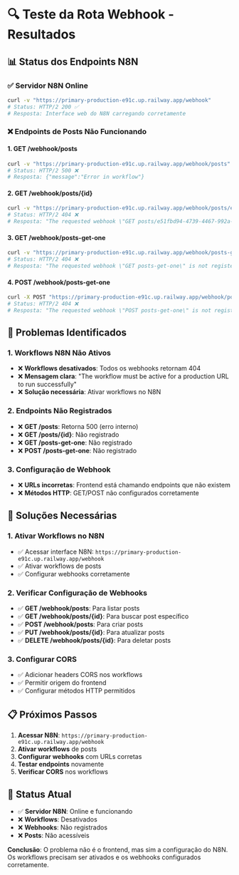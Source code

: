 # 🔍 Teste da Rota Webhook - Resultados

## 📊 **Status dos Endpoints N8N**

### ✅ **Servidor N8N Online**
```bash
curl -v "https://primary-production-e91c.up.railway.app/webhook"
# Status: HTTP/2 200 ✅
# Resposta: Interface web do N8N carregando corretamente
```

### ❌ **Endpoints de Posts Não Funcionando**

#### 1. **GET /webhook/posts**
```bash
curl -v "https://primary-production-e91c.up.railway.app/webhook/posts"
# Status: HTTP/2 500 ❌
# Resposta: {"message":"Error in workflow"}
```

#### 2. **GET /webhook/posts/{id}**
```bash
curl -v "https://primary-production-e91c.up.railway.app/webhook/posts/e51fbd94-4739-4467-992a-c6a9f042d60a"
# Status: HTTP/2 404 ❌
# Resposta: "The requested webhook \"GET posts/e51fbd94-4739-4467-992a-c6a9f042d60a\" is not registered."
```

#### 3. **GET /webhook/posts-get-one**
```bash
curl -v "https://primary-production-e91c.up.railway.app/webhook/posts-get-one"
# Status: HTTP/2 404 ❌
# Resposta: "The requested webhook \"GET posts-get-one\" is not registered."
```

#### 4. **POST /webhook/posts-get-one**
```bash
curl -X POST "https://primary-production-e91c.up.railway.app/webhook/posts-get-one"
# Status: HTTP/2 404 ❌
# Resposta: "The requested webhook \"POST posts-get-one\" is not registered."
```

## 🚨 **Problemas Identificados**

### **1. Workflows N8N Não Ativos**
- ❌ **Workflows desativados**: Todos os webhooks retornam 404
- ❌ **Mensagem clara**: "The workflow must be active for a production URL to run successfully"
- ❌ **Solução necessária**: Ativar workflows no N8N

### **2. Endpoints Não Registrados**
- ❌ **GET /posts**: Retorna 500 (erro interno)
- ❌ **GET /posts/{id}**: Não registrado
- ❌ **GET /posts-get-one**: Não registrado
- ❌ **POST /posts-get-one**: Não registrado

### **3. Configuração de Webhook**
- ❌ **URLs incorretas**: Frontend está chamando endpoints que não existem
- ❌ **Métodos HTTP**: GET/POST não configurados corretamente

## 🔧 **Soluções Necessárias**

### **1. Ativar Workflows no N8N**
- ✅ Acessar interface N8N: `https://primary-production-e91c.up.railway.app/webhook`
- ✅ Ativar workflows de posts
- ✅ Configurar webhooks corretamente

### **2. Verificar Configuração de Webhooks**
- ✅ **GET /webhook/posts**: Para listar posts
- ✅ **GET /webhook/posts/{id}**: Para buscar post específico
- ✅ **POST /webhook/posts**: Para criar posts
- ✅ **PUT /webhook/posts/{id}**: Para atualizar posts
- ✅ **DELETE /webhook/posts/{id}**: Para deletar posts

### **3. Configurar CORS**
- ✅ Adicionar headers CORS nos workflows
- ✅ Permitir origem do frontend
- ✅ Configurar métodos HTTP permitidos

## 📋 **Próximos Passos**

1. **Acessar N8N**: `https://primary-production-e91c.up.railway.app/webhook`
2. **Ativar workflows** de posts
3. **Configurar webhooks** com URLs corretas
4. **Testar endpoints** novamente
5. **Verificar CORS** nos workflows

## 🎯 **Status Atual**

- ✅ **Servidor N8N**: Online e funcionando
- ❌ **Workflows**: Desativados
- ❌ **Webhooks**: Não registrados
- ❌ **Posts**: Não acessíveis

**Conclusão**: O problema não é o frontend, mas sim a configuração do N8N. Os workflows precisam ser ativados e os webhooks configurados corretamente.

